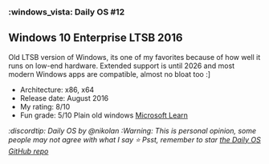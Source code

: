 ### :windows_vista: Daily OS #12
## Windows 10 Enterprise LTSB 2016
Old LTSB version of Windows, its one of my favorites because of how well it runs on low-end hardware. Extended support is until 2026 and most modern Windows apps are compatible, almost no bloat too :]
- Architecture: x86, x64
- Release date: August 2016
- My rating: 8/10
- Fun grade: 5/10 Plain old windows
[Microsoft Learn](<https://learn.microsoft.com/en-us/lifecycle/products/windows-10-2016-ltsb>)

*:discordtip: Daily OS by @nikolan*
*:Warning: This is personal opinion, some people may not agree with what I say*
*⭐️ Psst, remember to star [the Daily OS GitHub repo](<https://github.com/nikolan123/daily-os>)*
